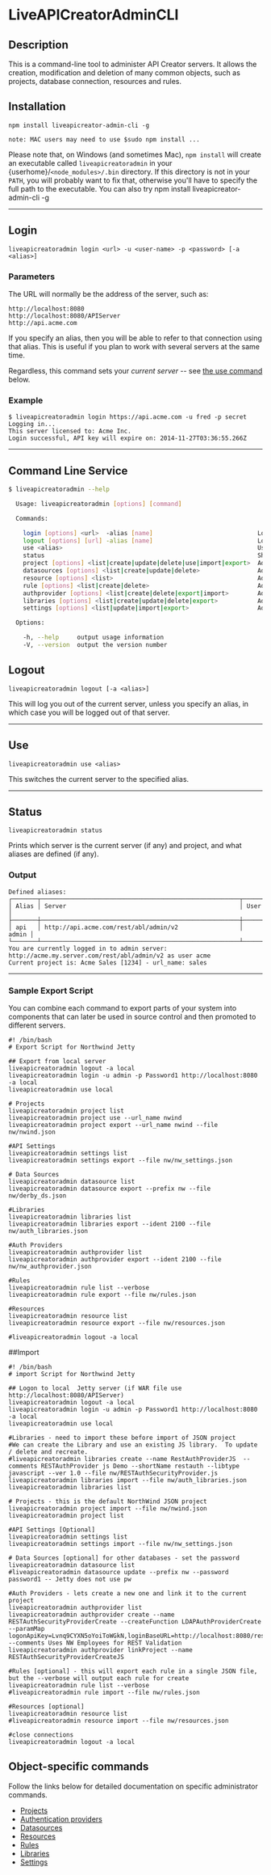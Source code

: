 

# LiveAPICreatorAdminCLI

## Description

This is a command-line tool to administer API Creator servers. It allows the creation,
modification and deletion of many common objects, such as projects, database connection,
resources and rules.

## Installation

    npm install liveapicreator-admin-cli -g
    
    note: MAC users may need to use $sudo npm install ...

Please note that, on Windows (and sometimes Mac), `npm install` will create an executable 
called `liveapicreatoradmin` in your
{userhome}/`<node_modules>/.bin` directory. If this directory is not in your `PATH`, you will probably
want to fix that, otherwise you'll have to specify the full path to the executable.  You can also try 
npm install liveapicreator-admin-cli -g

***
## Login

    liveapicreatoradmin login <url> -u <user-name> -p <password> [-a <alias>]

### Parameters

The URL will normally be the address of the server, such as:

    http://localhost:8080
    http://localhost:8080/APIServer
    http://api.acme.com

If you specify an alias, then you will be able to refer to that connection using that alias.
This is useful if you plan to work with several servers at the same time.

Regardless, this command sets your *current server* -- see [the use command](/use/) below.

### Example
    $ liveapicreatoradmin login https://api.acme.com -u fred -p secret
    Logging in...
    This server licensed to: Acme Inc.
    Login successful, API key will expire on: 2014-11-27T03:36:55.266Z

***
## Command Line Service
```sh
$ liveapicreatoradmin --help

  Usage: liveapicreatoradmin [options] [command]

  Commands:

    login [options] <url>  -alias [name]                             Login to an API Creator server using an alias name (multiple connections can be active)
    logout [options] [url] -alias [name]                             Logout from the current server, or an alias specific server 
    use <alias>                                                      Use the specified login aliasserver by default
    status                                                           Show the current server, and any defined server aliases
    project [options] <list|create|update|delete|use|import|export>  Administer projects. Actions are: list, create, update, delete, use, export
    datasources [options] <list|create|update|delete>                Administer datasources within a project.
    resource [options] <list>                                        Administer resources within a project.
    rule [options] <list|create|delete>                              Administer rules within a project.
    authprovider [options] <list|create|delete|export|import>        Administer authentication providers for an account.
    libraries [options] <list|create|update|delete|export>           Administer user libraries for an account.
    settings [options] <list|update|import|export>                   Administer project settings for an account.

  Options:

    -h, --help     output usage information
    -V, --version  output the version number

```
## Logout

    liveapicreatoradmin logout [-a <alias>]

This will log you out of the current server, unless you specify an alias,
in which case you will be logged out of that server.

***
## Use

    liveapicreatoradmin use <alias>

This switches the current server to the specified alias.

***
## Status

    liveapicreatoradmin status
    
Prints which server is the current server (if any) and project, and what aliases are defined (if any).

### Output

    Defined aliases:
    ┌───────┬───────────────────────────────────────────────────────┬───────┐
    │ Alias │ Server                                                │ User  │
    ├───────┼───────────────────────────────────────────────────────┼───────┤
    │ api   │ http://api.acme.com/rest/abl/admin/v2                 │ admin │
    └───────┴───────────────────────────────────────────────────────┴───────┘
    You are currently logged in to admin server: http://acme.my.server.com/rest/abl/admin/v2 as user acme
    Current project is: Acme Sales [1234] - url_name: sales

***


### Sample Export Script
You can combine each command to export parts of your system into components that can later be used in source control and then promoted to different servers.
```
#! /bin/bash
# Export Script for Northwind Jetty

## Export from local server
liveapicreatoradmin logout -a local
liveapicreatoradmin login -u admin -p Password1 http://localhost:8080 -a local
liveapicreatoradmin use local

# Projects
liveapicreatoradmin project list
liveapicreatoradmin project use --url_name nwind
liveapicreatoradmin project export --url_name nwind --file nw/nwind.json

#API Settings
liveapicreatoradmin settings list
liveapicreatoradmin settings export --file nw/nw_settings.json

# Data Sources
liveapicreatoradmin datasource list
liveapicreatoradmin datasource export --prefix nw --file nw/derby_ds.json

#Libraries
liveapicreatoradmin libraries list
liveapicreatoradmin libraries export --ident 2100 --file nw/auth_libraries.json

#Auth Providers
liveapicreatoradmin authprovider list
liveapicreatoradmin authprovider export --ident 2100 --file nw/nw_authprovider.json

#Rules
liveapicreatoradmin rule list --verbose
liveapicreatoradmin rule export --file nw/rules.json

#Resources
liveapicreatoradmin resource list
liveapicreatoradmin resource export --file nw/resources.json

#liveapicreatoradmin logout -a local

```

##Import
```
#! /bin/bash
# import Script for Northwind Jetty

## Logon to local  Jetty server (if WAR file use http://localhost:8080/APIServer) 
liveapicreatoradmin logout -a local
liveapicreatoradmin login -u admin -p Password1 http://localhost:8080 -a local
liveapicreatoradmin use local

#Libraries - need to import these before import of JSON project
#We can create the Library and use an existing JS library.  To update / delete and recreate.
#liveapicreatoradmin libraries create --name RestAuthProviderJS  --comments RESTAuthProvider js Demo --shortName restauth --libtype javascript --ver 1.0 --file nw/RESTAuthSecurityProvider.js
liveapicreatoradmin libraries import --file nw/auth_libraries.json
liveapicreatoradmin libraries list

# Projects - this is the default NorthWind JSON project
liveapicreatoradmin project import --file nw/nwind.json
liveapicreatoradmin project list

#API Settings [Optional]
liveapicreatoradmin settings list
liveapicreatoradmin settings import --file nw/nw_settings.json

# Data Sources [optional] for other databases - set the password
liveapicreatoradmin datasource list
#liveapicreatoradmin datasource update --prefix nw --password password1 -- Jetty does not use pw

#Auth Providers - lets create a new one and link it to the current project
liveapicreatoradmin authprovider list
liveapicreatoradmin authprovider create --name RESTAuthSecurityProviderCreate --createFunction LDAPAuthProviderCreate --paramMap logonApiKey=Lvnq9CYXN5oYoiToWGkN,loginBaseURL=http://localhost:8080/rest/default/nwind/v1/nw%3AEmployees,loginGroupURL=http://localhost:8080/rest/default/nwind/v1/nw%3ARegion --comments Uses NW Employees for REST Validation
liveapicreatoradmin authprovider linkProject --name RESTAuthSecurityProviderCreateJS

#Rules [optional] - this will export each rule in a single JSON file, but the --verbose will output each rule for create
liveapicreatoradmin rule list --verbose
#liveapicreatoradmin rule import --file nw/rules.json

#Resources [optional]
liveapicreatoradmin resource list
#liveapicreatoradmin resource import --file nw/resources.json

#close connections
liveapicreatoradmin logout -a local

```



## Object-specific commands
Follow the links below for detailed documentation on specific administrator commands.
* [Projects](docs/project.md)
* [Authentication providers](docs/authprovider.md)
* [Datasources](docs/dbase.md)
* [Resources](docs/resource.md)
* [Rules](docs/rule.md)
* [Libraries](docs/libraries.md)
* [Settings](docs/settings.md)

